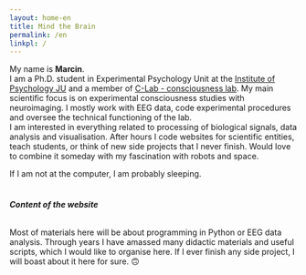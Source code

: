 ```yaml
---
layout: home-en
title: Mind the Brain
permalink: /en
linkpl: /
---
```


My name is <strong>Marcin</strong>.  
I am a Ph.D. student in Experimental Psychology Unit at the [Institute of Psychology JU](https://psychologia.uj.edu.pl/en_GB/start) and a member of [C-Lab - consciousness lab](http://c-lab.pl). My main scientific focus is on experimental consciousness studies with neuroimaging. I mostly work with EEG data, code experimental procedures and oversee the technical functioning of the lab.  
I am interested in everything related to processing of biological signals, data analysis and visualisation. After hours I code websites for scientific entities, teach students, or think of new side projects that I never finish. Would love to combine it someday with my fascination with robots and space.  

If I am not at the computer, I am probably sleeping.
<br>
<br>

###### **Content of the website**
Most of materials here will be about programming in Python or EEG data analysis. Through years I have amassed many didactic materials and useful scripts, which I would like to organise here. If I ever finish any side project, I will boast about it here for sure. &#x1f643;